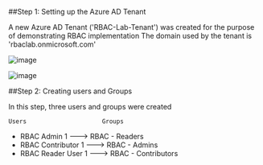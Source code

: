 ##Step 1: Setting up the Azure AD Tenant

A new Azure AD Tenant ('RBAC-Lab-Tenant') was created for the purpose of demonstrating RBAC implementation
The domain used by the tenant is 'rbaclab.onmicrosoft.com'


![image](https://github.com/user-attachments/assets/c36ebf44-6f89-4d64-8653-540e2ab5ccf1)

![image](https://github.com/user-attachments/assets/738bada9-0fcb-43fc-b22e-773f31f6bd3b)



##Step 2: Creating users and Groups

In this step, three users and groups were created

    Users                     Groups 

- RBAC Admin 1     --->  RBAC - Readers
- RBAC Contributor 1 --->  RBAC - Admins 
- RBAC Reader User 1 ---> RBAC - Contributors 

